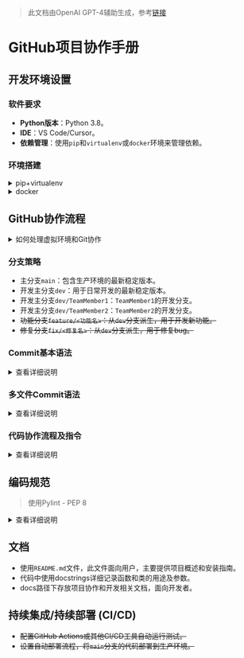 > 此文档由OpenAI GPT-4辅助生成，参考[链接](https://chat.openai.com/)
# GitHub项目协作手册

## 开发环境设置

### 软件要求

- **Python版本**：Python 3.8。
- **IDE**：VS Code/Cursor。
- **依赖管理**：使用`pip`和`virtualenv`或`docker`环境来管理依赖。

### 环境搭建

<details>
<summary>pip+virtualenv</summary>

- 克隆项目仓库：

   ```bash
   git clone https://github.com/Bili-Sakura/GPT4DST.git
   cd GPT4DST
   ```
- 创建并激活虚拟环境：

   ```bash
   python -m venv .venv/gpt4dst  # 创建名为gpt4dst的虚拟环境，路径位于.venv下
   source .ven/gpt4dst/bin/activate  # Unix-like systems
   .\.venv\gpt4dst\Scripts\activate  # Windows
   ```  
- 安装依赖：

   ```bash
   pip install -r requirements.txt
   ```
- 退出虚拟环境：

   ```bash
   .\.venv\gpt4dst\Scripts\deactivate
   ```
</details>

<details>
<summary>docker</summary>

- 克隆项目仓库：

   ```bash
   git clone https://github.com/Bili-Sakura/GPT4DST.git
   cd GPT4DST

   ```
- 安装`Docker`

   **Linux系统安装教程：**

   1. 更新包索引并安装必要的依赖：
      ```
      sudo apt update
      sudo apt install apt-transport-https ca-certificates curl software-properties-common
      ```

   2. 添加Docker官方GPG密钥：
      ```
      curl -fsSL https://download.docker.com/linux/ubuntu/gpg | sudo apt-key add -
      ```

   3. 设置Docker稳定版仓库：
      ```
      sudo add-apt-repository "deb [arch=amd64] https://download.docker.com/linux/ubuntu $(lsb_release -cs) stable"
      ```

   4. 安装Docker：
      ```
      sudo apt update
      sudo apt install docker-ce
      ```

   5. 验证安装：
      ```
      sudo systemctl status docker
      ```

   **Windows系统安装教程：**

   1. 下载Docker Desktop安装程序：[Docker Desktop for Windows](https://hub.docker.com/editions/community/docker-ce-desktop-windows)

   2. 双击安装程序并按照提示进行安装。

   3. 启动Docker Desktop应用。

   4. 验证安装：
      打开命令提示符（CMD）或PowerShell，运行以下命令：
      docker --version

- 创建/检查`Dockerfile`文件：

   ```dockerfile
   # 使用官方Python运行时作为父镜像
   FROM python:3.8

   # 设置工作目录为/app
   WORKDIR /app

   # 将当前目录内容复制到位于/app中的容器中
   COPY . /app

   # 使用pip安装requirements.txt中列出的任何所需包
   RUN pip install --no-cache-dir -r requirements.txt

   # 使端口80可用于此容器外的环境
    EXPOSE 80

   # 定义环境变量（可选）
   # ENV NAME GPT4DST

   # 在容器启动时运行app.py
   CMD ["python", "app.py"]
   ```
   
- 使用`docker`：  

   ```bash
   # 构建Docker镜像
   docker build -t gpt4dst .
   # 运行Docker容器
   docker run -p 4000:80 gpt4dst
   ```

这里，`gpt4dst`是你为镜像选择的名称。`docker build`命令构建镜像，`-t`标志用于标记或命名你的镜像。`docker run`命令启动一个新容器，`-p`标志用于将容器的端口映射到主机的端口，格式为`<host-port>:<container-port>`。
</details>

## GitHub协作流程

<details>
<summary>如何处理虚拟环境和Git协作</summary>

- 共享`requirements.txt`：确保将`requirements.txt`文件加入到Git版本控制中。这样，团队成员可以使用此文件来创建并激活自己的虚拟环境，并安装所有必需的依赖。

   ```bash
   pip freeze > requirements.txt #更新环境
   ```
</details>

### 分支策略

- 主分支`main`：包含生产环境的最新稳定版本。
- 开发主分支`dev`：用于日常开发的最新稳定版本。
- 开发主分支`dev/TeamMember1`：`TeamMember1`的开发分支。
- 开发主分支`dev/TeamMember2`：`TeamMember2`的开发分支。
- ~~功能分支`feature/<功能名>`：从`dev`分支派生，用于开发新功能。~~
- ~~修复分支`fix/<修复名>`：从`dev`分支派生，用于修复bug。~~


### Commit基本语法

<details>
<summary>查看详细说明</summary>

合理的commit信息能够清晰描述更改的目的和范围，有助于团队成员理解和追踪项目的发展。一个好的commit信息应该遵循以下基本格式：

```
<类型>(<范围>): <描述>
```

- **类型**：描述commit目的的关键词，如`fix`、`feat`、`docs`等。
- **范围**：可选项，指明更改影响的项目部分。
- **描述**：简短明了地说明更改的内容。

### 常见Commit类型及示例

以下是一些常见的commit类型，以及相应的示例：

- **修复Bug**: `fix`类型用于修复项目中的bug。
  - 示例: `fix(login): 修复因缓存导致的登录问题`
- **新功能**: `feat`类型用于引入新的功能或特性。
  - 示例: `feat(chart): 添加数据可视化图表`
- **文档更改**: `docs`类型用于更新项目文档。
  - 示例: `docs(readme): 更新安装指导`
- **性能优化**: `perf`类型用于代码性能优化。
  - 示例: `perf(db): 优化数据库查询效率`
- **代码风格**: `style`类型用于不影响代码含义的更改（空格、格式化、缺少分号等）。
  - 示例: `style(format): 代码格式化`
</details>

### 多文件Commit语法

<details>
<summary>查看详细说明</summary>

当同时更新多个文件且每个文件需要不同的commit信息时，可以通过逐个添加和提交这些文件实现：

```bash
# 添加并提交第一个文件
git add <文件1路径>
git commit -m "<类型1>(<范围1>): <描述1>"

# 添加并提交第二个文件
git add <文件2路径>
git commit -m "<类型2>(<范围2>): <描述2>"

# 重复以上步骤直至所有文件处理完毕
```
</details>

### 代码协作流程及指令

<details>
<summary>查看详细说明</summary>

1. **克隆仓库**：从远程仓库克隆项目到本地。
   ```bash
   git clone <仓库URL>
   ```
2. **创建新分支**：基于最新的主分支创建新的工作分支。
   ```bash
   git checkout -b <新分支名>
   ```
3. **提交更改**：开发完成后，提交更改到本地仓库。
   ```bash
   git add .
   git commit -m "<类型>: <描述>"
   ```
4. **同步远程更改**：定期从远程仓库拉取最新更改，保持本地分支更新。
   ```bash
   git pull origin <基准分支>
   ```
5. **推送分支**：将本地分支推送到远程仓库。
   ```bash
   git push origin <分支名>
   ```
~~6. **创建合并请求（MR/PR）**：在远程仓库创建合并请求，请求将更改合并到基准分支。~~

</details>

## 编码规范

> 使用Pylint - PEP 8

<details>
<summary>查看详细说明</summary>

### Pylint简介

Pylint是一个Python静态代码分析工具，用于查找编程错误、帮助遵守编码标准以及推荐重构。Pylint提供了多项功能，包括检查代码中的错误、强制执行编码标准、查找代码中的坏味道以及提供重构建议。

### Pylint的主要特点

- **错误检测**：Pylint可以识别语法错误、运行时错误、不一致的命名方式等问题。
- **代码标准强制**：Pylint默认遵循PEP 8编码规范，并可以自定义规则。
- **代码质量评分**：Pylint会给代码一个0到10的评分，帮助开发者识别可能需要重构的代码部分。

### 在VSCode中配置Pylint

要在VSCode中使用Pylint，请按照以下步骤操作：

1. **安装Pylint**：
   如果你还没有安装Pylint，可以通过pip在你的Python环境中安装它：
   ```bash
   pip install pylint
   ```

2. **安装Python扩展**：
   确保你已经安装了VSCode的Python扩展。可以在VSCode扩展市场中搜索“Python”并安装由Microsoft提供的扩展。

3. **配置Pylint**：
   VSCode的Python扩展会自动寻找并使用已安装的Pylint。你可以通过`.vscode/settings.json`文件在项目层面上自定义Pylint的行为。如果`.vscode/settings.json`文件不存在，你可以创建它。

   打开或创建`.vscode/settings.json`文件，并添加以下配置：

   ```json
   {
   "pylint.args": [
      "--disable=C0111" // 例如，禁用缺少函数docstring的警告
      // 在这里添加其他Pylint参数
   ]
   }
   ```

4. **使用Pylint**：
   保存所有更改后，Pylint将在你打开的Python文件中自动运行。如果Pylint发现了问题，它会在VSCode的“问题”面板中显示，并直接在编辑器中高亮显示问题代码。

5. **自定义Pylint规则**：
   你可以在项目根目录下创建一个`pylintrc`文件来自定义Pylint的规则。例如：

   ```bash
   pylint --generate-rcfile > .pylintrc
   ```

   这将生成一个默认的配置文件，你可以根据需要编辑它。

### `PEP 8` 编码规范介绍（选读）
> 已经集成在Pylint中
PEP 8是Python的官方编码风格指南，旨在提高Python代码的可读性和一致性。以下是PEP 8编码规范的一些关键点概述：

#### 缩进

- 使用4个空格作为每级缩进。
- 续行应该与其包裹元素对齐，或使用Python的隐式行连接内使用垂直对齐，或使用悬挂缩进。

#### 行宽

- 每行不超过79个字符，以便于在小屏幕上查看，同时允许多个代码文件并排显示。
- 长表达式可以通过在括号内换行并添加额外的缩进来分成多行，以提高可读性。

#### 空格

- 在二元运算符两侧使用一个空格，如赋值(`=`)、比较(`==`, `<`, `>`, `!=`, `<=`, `>=`, `in`, `not in`, `is`, `is not`)、布尔运算(`and`, `or`, `not`)。
- 用空格分隔逗号后的项。
- 函数参数列表、索引或切片的括号内不要添加多余的空格。

#### 注释

- 注释应该是完整的句子。如果注释是短语或句子，其首字母应该大写，除非它以代码中的小写字母开头的标识符开始。
- 使用内联注释时，确保注释与代码语句间隔至少两个空格。

#### 命名约定

- 函数名、变量名应使用小写字母，单词间以下划线分隔（`snake_case`）。
- 类名应使用首字母大写的约定（`CamelCase`）。
- 对于受保护的实例属性，使用单个前导下划线（`_variable`）。
- 对于私有实例属性，使用两个前导下划线（`__variable`）。

#### 导入

- 导入应该总是放在文件顶部。
- 每个导入应该单独一行。
- 导入应该按照以下顺序分组：
  1. 标准库导入。
  2. 相关第三方库导入。
  3. 本地应用/库特定导入。

  在每组之间加上一个空行。

#### 表达式和语句中的空白

- 避免在以下情况中添加多余的空格：括号内、列表索引或函数调用的括号前、多个赋值前、逗号、分号、冒号前等。

#### 编程建议

- 不要使用复杂的表达式，即使表达式可以用一行代码实现。为了可读性，最好分成几行。
- 避免在`if`、`for`、`while`语句中使用`else`块，如果`if`、`for`、`while`语句中包含了`break`或`return`。

#### 更多

这只是PEP 8的一些基本指南。完整的指南请参考[PEP 8 -- Style Guide for Python Code](https://www.python.org/dev/peps/pep-0008/)。

</details>

## 文档
- 使用`README.md`文件，此文件面向用户，主要提供项目概述和安装指南。
- 代码中使用docstrings详细记录函数和类的用途及参数。
- docs路径下存放项目协作和开发相关文档，面向开发者。

## 持续集成/持续部署 (CI/CD)
- ~~配置GitHub Actions或其他CI/CD工具自动运行测试。~~
- ~~设置自动部署流程，将`main`分支的代码部署到生产环境。~~



